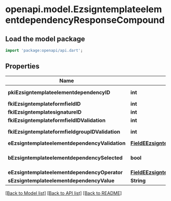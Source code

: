 # openapi.model.EzsigntemplateelementdependencyResponseCompound

## Load the model package
```dart
import 'package:openapi/api.dart';
```

## Properties
Name | Type | Description | Notes
------------ | ------------- | ------------- | -------------
**pkiEzsigntemplateelementdependencyID** | **int** | The unique ID of the Ezsigntemplateelementdependency | 
**fkiEzsigntemplateformfieldID** | **int** | The unique ID of the Ezsigntemplateformfield | [optional] 
**fkiEzsigntemplatesignatureID** | **int** | The unique ID of the Ezsigntemplatesignature | [optional] 
**fkiEzsigntemplateformfieldIDValidation** | **int** | The unique ID of the Ezsigntemplateformfield | [optional] 
**fkiEzsigntemplateformfieldgroupIDValidation** | **int** | The unique ID of the Ezsigntemplateformfieldgroup | [optional] 
**eEzsigntemplateelementdependencyValidation** | [**FieldEEzsigntemplateelementdependencyValidation**](FieldEEzsigntemplateelementdependencyValidation.md) |  | 
**bEzsigntemplateelementdependencySelected** | **bool** | Whether if it's selected or not when using eEzsigntemplateelementdependencyValidation = Selected | [optional] 
**eEzsigntemplateelementdependencyOperator** | [**FieldEEzsigntemplateelementdependencyOperator**](FieldEEzsigntemplateelementdependencyOperator.md) |  | [optional] 
**sEzsigntemplateelementdependencyValue** | **String** | The value of the Ezsignelementdependency | [optional] 

[[Back to Model list]](../README.md#documentation-for-models) [[Back to API list]](../README.md#documentation-for-api-endpoints) [[Back to README]](../README.md)


